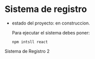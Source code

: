 <h1> Sistema de registro </h1>

- estado del proyecto: en construccion.

  Para ejecutar el sistema debes poner:

  ```npm intsll react```

Sistema de Registro 2

